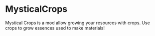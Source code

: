 # MysticalCrops
Mystical Crops is a mod allow growing your resources with crops. Use crops to grow essences used to make materials!

